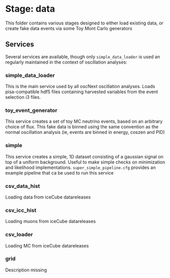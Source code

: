 # Stage: data

This folder contains various stages designed to either load existing data, or create fake data events via some Toy Mont Carlo generators

## Services

Several services are available, though only `simple_data_loader` is used an regularly maintained in the context of oscillation analyses:

### simple_data_loader

This is the main service used by all oscNext oscillation analyses. Loads pisa-compatible hdf5 files containing harvested variables from the event selection i3 files.

### toy_event_generator

This service creates a set of toy MC neutrino events, based on an arbitrary choice of flux. This fake data is binned using the same convention as the normal oscillation analysis (ie, events are binned in energy, coszen and PID)

### simple

This service creates a simple, 1D dataset consisting of a gaussian signal on top of a uniform background. Useful to make simple checks on minimization and likelihood implementations. `super_simple_pipeline.cfg` provides an example pipeline that ca be used to run this service

### csv_data_hist

Loading data from iceCube datareleases

### csv_icc_hist

Loading muons from iceCube datareleases

### csv_loader

Loading MC from iceCube datareleases

### grid

Description missing
